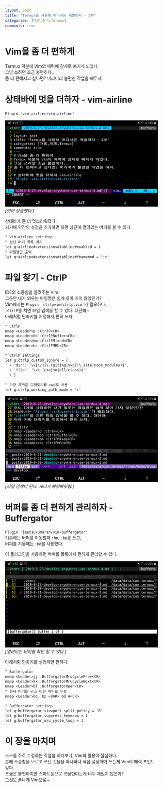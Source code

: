 ```yaml
---
layout: post
title: "Termux를 사용해 어디서든 개발하자 - 3부"
categories: [개발,취미,Termux]
comments: true
---
```

# Vim을 좀 더 편하게
Termux 덕분에 Vim의 매력에 강제로 빠지게 되었다.  
그냥 쓰려면 조금 불편하다..  
좀 더 편해지고 싶다면? 미리미리 불편한 작업을 해두자.

# 상태바에 멋을 더하자 - vim-airline
`Plugin 'vim-airline/vim-airline'`

![alt vim-airline](/images/posts/2019-08-23/vim-airline.jpg)*[멋이 상승했다.]*

상태바가 좀 더 멋스러워졌다.  
거기에 약간의 설정을 추가하면 화면 상단에 열려있는 버퍼를 볼 수 있다.
```
" vim-airline settings
" 상단 버퍼 목록 켜기
let g:airline#extensions#tabline#enabled = 1
" 파일명만 출력
let g:airline#extensions#tabline#fnamemod = ':t'
```

# 파일 찾기 - CtrlP
IDE의 소중함을 알려주는 Vim.  
그동안 내가 외우는 파일명은 쉽게 찾아 가지 않았던가?  
Vim에서는 `Plugin 'ctrlpvim/ctrlp.vim'`가 필요하다.  
`:CtrlP`를 치면 파일 검색을 할 수 있다. 대단해~  
아래처럼 단축키를 지정해서 편히 쓰자.
```
" CtrlP
nmap <Leader>p :CtrlP<CR>
nmap <Leader>bb :CtrlPBuffer<CR>
nmap <Leader>bm :CtrlPMixed<CR>
nmap <Leader>bs :CtrlPMRU<CR>

" CtrlP settings
let g:ctrlp_custom_ignore = {
  \ 'dir': '\v[\/](\.(git|hg|svg)|\_site|node_modules)$',
  \ 'file': '\v\.(exe|so|dll|class)$'
  \ }

" 가장 가까운 디렉토리를 cwd로 사용
let g:ctrlp_working_path_mode = 'r'
```

![alt vim-ctrlp](/images/posts/2019-08-23/vim-ctrlp.jpg)*[파일 검색이 된다. 게다가 빠릿빠릿함.]*

# 버퍼를 좀 더 편하게 관리하자 - Buffergator
`Plugin 'jeetsukumaran/vim-buffergator'`  
기존에는 버퍼를 이동할때 `:bn`, `:bp`를 쓰고,  
버퍼를 지울때는 `:bd`를 사용했다.

이 플러그인을 사용하면 버퍼를 목록에서 편하게 관리할 수 있다.

![alt vim-buffergator](/images/posts/2019-08-23/vim-buffergator.jpg)*[열려있는 버퍼를 확인 할 수 있다.]*

아래처럼 단축키를 설정하면 편하다.
```
" Buffergator
nmap <Leader>jj :BuffergatorMruCyclePrev<CR>
nmap <Leader>kk :BuffergatorMruCycleNext<CR>
nmap <Leader>bl :BuffergatorOpen<CR>
" 현재 버퍼를 닫고 이전 버퍼로 이동
nmap <Leader>bq :bp <BAR> bd #<CR>

" Buffergator settings
let g:buffergator_viewport_split_policy = 'B'
let g:buffergator_suppress_keymaps = 1
let g:buffergator_mru_cycle_loop = 1
```

# 이 장을 마치며
소스를 주로 수정하는 작업을 하다보니, Vim의 활용이 절실하다.  
본래 소중함을 모르고 쓰던 것을을 하나하나 직접 설정하며 쓰는게 Vim의 매력 포인트같다.  
조금은 불편하지만 스마트폰으로 코딩한다는게 너무 재밌지 않은가?  
그것도 폼나게 Vim으로~
